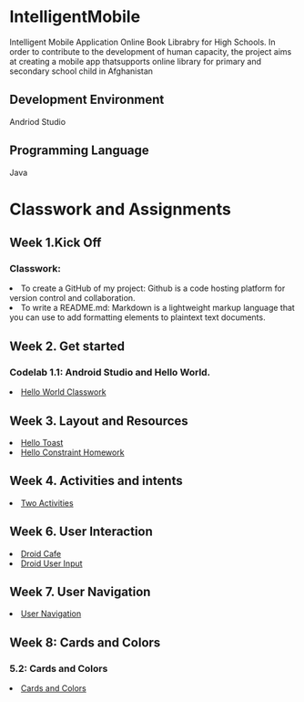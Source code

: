 # IntelligentMobile

Intelligent Mobile Application
Online Book Librabry for High Schools. In order to contribute to the development of human capacity, the project aims at creating a mobile app thatsupports online library for primary and secondary school child in Afghanistan

## Development Environment
Andriod Studio

## Programming Language
Java

# Classwork and Assignments
## Week 1.Kick Off
### Classwork:
<li> To create a GitHub of my project: Github is a code hosting platform for version control and collaboration.</li> 
<li> To write a README.md: Markdown is a lightweight markup language that you can use to add formatting elements to plaintext text documents.</li> 

## Week 2. Get started
### Codelab 1.1: Android Studio and Hello World.
 <li> <a href="https://github.com/shpoon19/IntelligentMobile/tree/HelloToast">Hello World Classwork</a></li>

## Week 3. Layout and Resources
<li><a href="https://github.com/shpoon19/IntelligentMobile/blob/ToastClasswork/README.md">Hello Toast</a>
<li><a href="https://github.com/shpoon19/IntelligentMobile/tree/HelloConstrain">Hello Constraint Homework</a>
 
 ## Week 4. Activities and intents
<li><a href="https://github.com/shpoon19/IntelligentMobile/tree/TwoActivities">Two Activities</a>
 


## Week 6. User Interaction
<li><a href="https://github.com/shpoon19/IntelligentMobile/tree/DroidCafe">Droid Cafe</a></li>
<li><a href="https://github.com/shpoon19/IntelligentMobile/tree/DroidUserInput">Droid User Input</a></li>

## Week 7. User Navigation
<li><a href="https://github.com/shpoon19/IntelligentMobile/tree/UserNavigation">User Navigation</a></li>


## Week 8: Cards and Colors
### 5.2: Cards and Colors
 <li><a href="https://github.com/shpoon19/IntelligentMobile/tree/CardsandColors">Cards and Colors</a></li>
